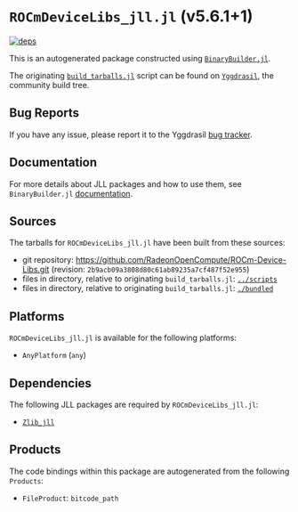 # `ROCmDeviceLibs_jll.jl` (v5.6.1+1)

[![deps](https://juliahub.com/docs/ROCmDeviceLibs_jll/deps.svg)](https://juliahub.com/ui/Packages/ROCmDeviceLibs_jll/JXG1e?page=2)

This is an autogenerated package constructed using [`BinaryBuilder.jl`](https://github.com/JuliaPackaging/BinaryBuilder.jl).

The originating [`build_tarballs.jl`](https://github.com/JuliaPackaging/Yggdrasil/blob/770439ad4462789084f13fe47b656966483950cb/R/ROCmDeviceLibs/ROCmDeviceLibs@5.6.1/build_tarballs.jl) script can be found on [`Yggdrasil`](https://github.com/JuliaPackaging/Yggdrasil/), the community build tree.

## Bug Reports

If you have any issue, please report it to the Yggdrasil [bug tracker](https://github.com/JuliaPackaging/Yggdrasil/issues).

## Documentation

For more details about JLL packages and how to use them, see `BinaryBuilder.jl` [documentation](https://docs.binarybuilder.org/stable/jll/).

## Sources

The tarballs for `ROCmDeviceLibs_jll.jl` have been built from these sources:

* git repository: https://github.com/RadeonOpenCompute/ROCm-Device-Libs.git (revision: `2b9acb09a3808d80c61ab89235a7cf487f52e955`)
* files in directory, relative to originating `build_tarballs.jl`: [`../scripts`](https://github.com/JuliaPackaging/Yggdrasil/tree/770439ad4462789084f13fe47b656966483950cb/R/ROCmDeviceLibs/ROCmDeviceLibs@5.6.1/scripts)
* files in directory, relative to originating `build_tarballs.jl`: [`./bundled`](https://github.com/JuliaPackaging/Yggdrasil/tree/770439ad4462789084f13fe47b656966483950cb/R/ROCmDeviceLibs/ROCmDeviceLibs@5.6.1/bundled)

## Platforms

`ROCmDeviceLibs_jll.jl` is available for the following platforms:

* `AnyPlatform` (`any`)

## Dependencies

The following JLL packages are required by `ROCmDeviceLibs_jll.jl`:

* [`Zlib_jll`](https://github.com/JuliaBinaryWrappers/Zlib_jll.jl)

## Products

The code bindings within this package are autogenerated from the following `Products`:

* `FileProduct`: `bitcode_path`
